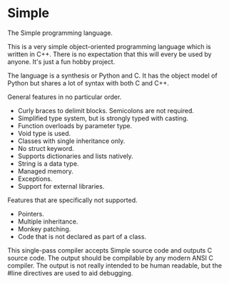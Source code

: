# Simple
The Simple programming language.

This is a very simple object-oriented programming language which is written in C++. There is no expectation that this will every be used by anyone. It's just a fun hobby project. 

The language is a synthesis or Python and C. It has the object model of Python but shares a lot of syntax with both C and C++.

General features in no particular order.
* Curly braces to delimit blocks. Semicolons are not required.
* Simplified type system, but is strongly typed with casting.
* Function overloads by parameter type.
* Void type is used.
* Classes with single inheritance only.
* No struct keyword.
* Supports dictionaries and lists natively.
* String is a data type.
* Managed memory.
* Exceptions.
* Support for external libraries.

Features that are specifically not supported.

* Pointers.
* Multiple inheritance.
* Monkey patching.
* Code that is not declared as part of a class.

This single-pass compiler accepts Simple source code and outputs C source code. The output should be compilable by any modern ANSI C compiler. The output is not really intended to be human readable, but the #line directives are used to aid debugging. 
